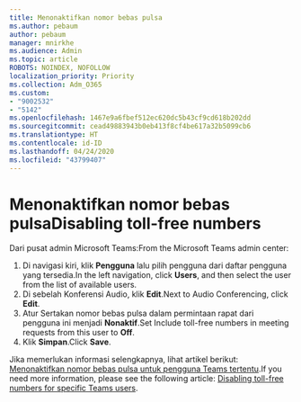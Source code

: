 ```yaml
---
title: Menonaktifkan nomor bebas pulsa
ms.author: pebaum
author: pebaum
manager: mnirkhe
ms.audience: Admin
ms.topic: article
ROBOTS: NOINDEX, NOFOLLOW
localization_priority: Priority
ms.collection: Adm_O365
ms.custom:
- "9002532"
- "5142"
ms.openlocfilehash: 1467e9a6fbef512ec620dc5b43cf9cd618b202dd
ms.sourcegitcommit: cead49883943b0eb413f8cf4be617a32b5099cb6
ms.translationtype: HT
ms.contentlocale: id-ID
ms.lasthandoff: 04/24/2020
ms.locfileid: "43799407"
---
```

# <a name="disabling-toll-free-numbers"></a><span data-ttu-id="27f97-102">Menonaktifkan nomor bebas pulsa</span><span class="sxs-lookup"><span data-stu-id="27f97-102">Disabling toll-free numbers</span></span>

<span data-ttu-id="27f97-103">Dari pusat admin Microsoft Teams:</span><span class="sxs-lookup"><span data-stu-id="27f97-103">From the Microsoft Teams admin center:</span></span>

1. <span data-ttu-id="27f97-104">Di navigasi kiri, klik **Pengguna** lalu pilih pengguna dari daftar pengguna yang tersedia.</span><span class="sxs-lookup"><span data-stu-id="27f97-104">In the left navigation, click **Users**, and then select the user from the list of available users.</span></span>
2. <span data-ttu-id="27f97-105">Di sebelah Konferensi Audio, klik **Edit**.</span><span class="sxs-lookup"><span data-stu-id="27f97-105">Next to Audio Conferencing, click **Edit**.</span></span>
3. <span data-ttu-id="27f97-106">Atur Sertakan nomor bebas pulsa dalam permintaan rapat dari pengguna ini menjadi **Nonaktif**.</span><span class="sxs-lookup"><span data-stu-id="27f97-106">Set Include toll-free numbers in meeting requests from this user to **Off**.</span></span>
4. <span data-ttu-id="27f97-107">Klik **Simpan**.</span><span class="sxs-lookup"><span data-stu-id="27f97-107">Click **Save**.</span></span>

<span data-ttu-id="27f97-108">Jika memerlukan informasi selengkapnya, lihat artikel berikut: [Menonaktifkan nomor bebas pulsa untuk pengguna Teams tertentu](https://docs.microsoft.com/microsoftteams/disabling-toll-free-numbers-for-specific-teams-users).</span><span class="sxs-lookup"><span data-stu-id="27f97-108">If you need more information, please see the following article: [Disabling toll-free numbers for specific Teams users](https://docs.microsoft.com/microsoftteams/disabling-toll-free-numbers-for-specific-teams-users).</span></span>
